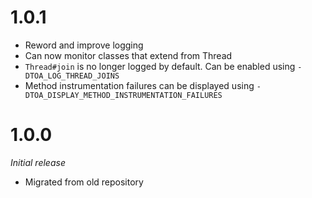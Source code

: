 # 1.0.1
* Reword and improve logging 
* Can now monitor classes that extend from Thread
* ``Thread#join`` is no longer logged by default. Can be enabled using ``-DTOA_LOG_THREAD_JOINS``
* Method instrumentation failures can be displayed using ``-DTOA_DISPLAY_METHOD_INSTRUMENTATION_FAILURES``

# 1.0.0
<i>Initial release</i>
* Migrated from old repository
